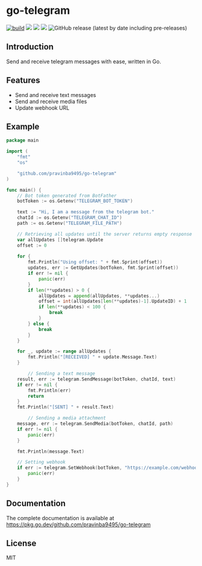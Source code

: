 # go-telegram
[![build](https://github.com/pravinba9495/go-telegram/actions/workflows/build.yml/badge.svg?branch=master)](https://github.com/pravinba9495/go-telegram/actions/workflows/build.yml) ![](https://img.shields.io/github/license/pravinba9495/go-telegram) ![](https://goreportcard.com/badge/github.com/pravinba9495/go-telegram) ![](https://godoc.org/github.com/pravinba9495/go-telegram?status.svg) ![GitHub release (latest by date including pre-releases)](https://img.shields.io/github/v/release/pravinba9495/go-telegram?include_prereleases)

## Introduction
Send and receive telegram messages with ease, written in Go.

## Features
- Send and receive text messages
- Send and receive media files
- Update webhook URL

## Example

```go
package main

import (
	"fmt"
	"os"

	"github.com/pravinba9495/go-telegram"
)

func main() {
	// Bot token generated from BotFather
	botToken := os.Getenv("TELEGRAM_BOT_TOKEN")

	text := "Hi, I am a message from the telegram bot."
	chatId := os.Getenv("TELEGRAM_CHAT_ID")
	path := os.Getenv("TELEGRAM_FILE_PATH")

	// Retrieving all updates until the server returns empty response
	var allUpdates []telegram.Update
	offset := 0
	
	for {
		fmt.Println("Using offset: " + fmt.Sprint(offset))
		updates, err := GetUpdates(botToken, fmt.Sprint(offset))
		if err != nil {
			panic(err)
		}
		if len(**updates) > 0 {
			allUpdates = append(allUpdates, **updates...)
			offset = int(allUpdates[len(**updates)-1].UpdateID) + 1
			if len(**updates) < 100 {
				break
			}
		} else {
			break
		}
	}

	for _, update := range allUpdates {
		fmt.Println("[RECEIVED] " + update.Message.Text)
	}

        // Sending a text message
	result, err := telegram.SendMessage(botToken, chatId, text)
	if err != nil {
		fmt.Println(err)
		return
	}
	fmt.Println("[SENT] " + result.Text)

        // Sending a media attachment
	message, err := telegram.SendMedia(botToken, chatId, path)
	if err != nil {
		panic(err)
	}

	fmt.Println(message.Text)

	// Setting webhook
	if err := telegram.SetWebhook(botToken, "https://example.com/webhook"); err != nil {
		panic(err)
	}
}

```

## Documentation
The complete documentation is available at https://pkg.go.dev/github.com/pravinba9495/go-telegram

## License
MIT
